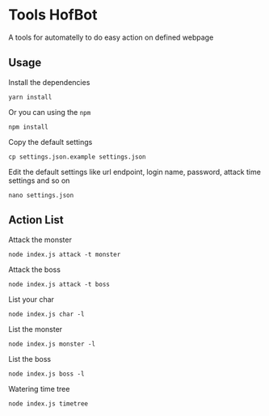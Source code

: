 # Tools HofBot

A tools for automatelly to do easy action on defined webpage

## Usage

Install the dependencies

    yarn install

Or you can using the `npm`

    npm install

Copy the default settings

    cp settings.json.example settings.json

Edit the default settings like url endpoint, login name, password, attack time settings and so on

    nano settings.json

## Action List

Attack the monster

    node index.js attack -t monster

Attack the boss

    node index.js attack -t boss

List your char

    node index.js char -l

List the monster

    node index.js monster -l

List the boss

    node index.js boss -l

Watering time tree

    node index.js timetree
